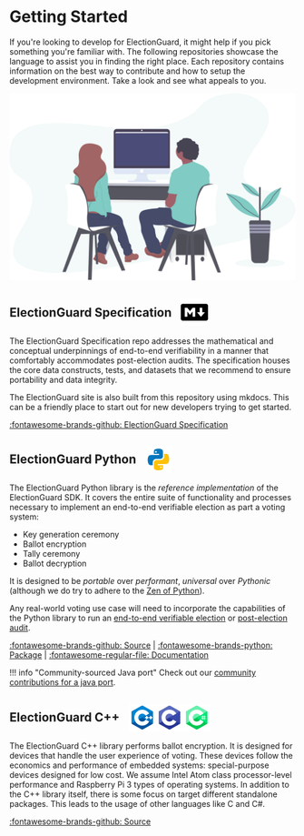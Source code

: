 # Getting Started

If you're looking to develop for ElectionGuard, it might help if you pick something you're familiar with. The following repositories showcase the language to assist you in finding the right place. Each repository contains information on the best way to contribute and how to setup the development environment. Take a look and see what appeals to you.

![Code][code-image]

## <div style="display: flex; align-items: center;">ElectionGuard Specification<span style="display: flex; align-items: center; margin-left: 16px"> ![Markdown][markdown-logo] <span></div>

The ElectionGuard Specification repo addresses the mathematical and conceptual underpinnings of end-to-end verifiability in a manner that comfortably accommodates post-election audits. The specification houses the core data constructs, tests, and datasets that we recommend to ensure portability and data integrity.

The ElectionGuard site is also built from this repository using mkdocs. This can be a friendly place to start out for new developers trying to get started.

[:fontawesome-brands-github: ElectionGuard Specification][election-guard-spec-overview]

## <div style="display: flex; align-items: center;">ElectionGuard Python<span style="display: flex; align-items: center; margin-left: 16px"> ![Python][python-logo] <span></div>

The ElectionGuard Python library is the _reference implementation_ of the ElectionGuard SDK. It covers the entire suite of functionality and processes necessary to implement an end-to-end verifiable election as part a voting system:

- Key generation ceremony
- Ballot encryption
- Tally ceremony
- Ballot decryption

It is designed to be _portable_ over _performant_, _universal_ over _Pythonic_ (although we do try to adhere to the [Zen of Python][zen-of-python]).

Any real-world voting use case will need to incorporate the capabilities of the Python library to run an [end-to-end verifiable election][election-guard-verifiability] or [post-election audit][election-guard-post-election-audit].

[:fontawesome-brands-github: Source][election-guard-python-source] | 
[:fontawesome-brands-python: Package][election-guard-python-package] | 
[:fontawesome-regular-file: Documentation][election-guard-python-documentation]

!!! info "Community-sourced Java port"
    Check out our [community contributions for a java port](../contribute/index.md).

## <div style="display: flex; align-items: center;">ElectionGuard C++<span style="display: flex; align-items: center; margin-left: 16px"> ![C++][cpp-logo]![C][c-logo]![C#][c-sharp-logo] <span></div>

The ElectionGuard C++ library performs ballot encryption. It is designed for devices that handle the user experience of voting. These devices follow the economics and performance of embedded systems: special-purpose devices designed for low cost. We assume Intel Atom class processor-level performance and Raspberry Pi 3 types of operating systems. In addition to the C++ library itself, there is some focus on target different standalone packages. This leads to the usage of other languages like C and C#.

[:fontawesome-brands-github: Source][election-guard-cpp-source]

[code-image]: ../images/undraw/code_1.svg "Two people sitting at a computer"
[markdown-logo]: ../images/markdown-language.png "Markdown logo"
[python-logo]: ../images/python-language.png "Python logo"
[cpp-logo]: ../images/c++-language.png "C++ logo"
[c-logo]: ../images/c-language.png "C logo"
[c-sharp-logo]: ../images/c-sharp-language.png "C# logo"


[zen-of-python]: https://www.python.org/dev/peps/pep-0020/ "Zen of Python - Tim Peters"
[election-guard-python-source]: https://github.com/microsoft/electionguard-python "Election Guard Python source code"
[election-guard-python-package]: https://pypi.org/project/electionguard/ "Election Guard Python package"
[election-guard-python-documentation]: https://microsoft.github.io/electionguard-python/ "Election Guard Python documentation"
[election-guard-cpp-source]: https://github.com/microsoft/electionguard-cpp "Election Guard C++ source code"

[election-guard-spec-overview]: ../spec/0.95.0/1_Overview.md "Election Guard Specification Overview"
[election-guard-verifiability]: ../concepts/Verifiability.md "Election Guard Verifiability"
[election-guard-post-election-audit]: ../Glossary/#post-election-audit "Election Guard Post-Election Audit"